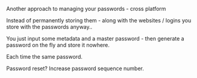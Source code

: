 Another approach to managing your passwords - cross platform

Instead of permanently storing them - along with the websites / logins you store with the passwords anyway..

You just input some metadata and a master password - then generate a password on the fly and store it nowhere.

Each time the same password.

Password reset? Increase password sequence number.